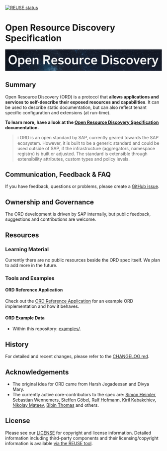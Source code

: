 [![REUSE status](https://api.reuse.software/badge/github.com/SAP/open-resource-discovery)](https://api.reuse.software/info/github.com/SAP/open-resource-discovery)

# Open Resource Discovery Specification

![Open Resource Discovery Logo](./static/img/open-resource-discovery-logo-wide.png 'Open Resource Discovery Logo')

## Summary

Open Resource Discovery (ORD) is a protocol that **allows applications and services to self-describe their exposed resources and capabilities**.
It can be used to describe static documentation, but can also reflect tenant specific configuration and extensions (at run-time).​

**To learn more, have a look at the [Open Resource Discovery Specification](https://sap.github.io/open-resource-discovery/) documentation.**

> ℹ ORD is an open standard by SAP, currently geared towards the SAP ecosystem.
> However, it is built to be a generic standard and could be used outside of SAP, if the infrastructure (aggregators, namespace registry) is built or adjusted.
> The standard is extensible through extensibility attributes, custom types and policy levels.

## Communication, Feedback & FAQ

If you have feedback, questions or problems, please create a [GitHub issue](https://github.com/SAP/open-resource-discovery/issues).

## Ownership and Governance

The ORD development is driven by SAP internally, but public feedback, suggestions and contributions are welcome.

## Resources

### Learning Material

Currently there are no public resources beside the ORD spec itself.
We plan to add more in the future.

### Tools and Examples

#### ORD Reference Application

Check out the [ORD Reference Application](https://ord-reference-application.cfapps.sap.hana.ondemand.com/) for an example ORD implementation and how it behaves.

#### ORD Example Data

- Within this repository: [examples/](./examples/).

## History

For detailed and recent changes, please refer to the [CHANGELOG.md](CHANGELOG.md).

## Acknowledgements

* The original idea for ORD came from Harsh Jegadeesan and Divya Mary.
* The currently active core-contributors to the spec are: [Simon Heimler](https://github.com/Fannon), [Sebastian Wennemers](https://github.com/swennemers), [Steffen Göbel](https://github.com/steffengoebel), [Ralf Hofmann](https://github.com/ormos), [Kiril Kabakchiev](https://github.com/KirilKabakchiev), [Nikolay Mateev](https://github.com/NickyMateev), [Bibin Thomas](https://github.com/Bibin-T) and others.

## License

Please see our [LICENSE](LICENSE) for copyright and license information. Detailed information including third-party components and their licensing/copyright information is available [via the REUSE tool](https://api.reuse.software/info/github.com/SAP/open-resource-discovery).
